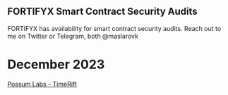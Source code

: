 ## FORTIFYX Smart Contract Security Audits

FORTIFYX has availability for smart contract security audits. Reach out to me on Twitter or Telegram, both @maslarovk

# December 2023
[Possum Labs - TimeRift](https://github.com/kristiyanmaslarov/Audits/blob/main/PrivateAudits/PossumLabs-security-review.pdf)